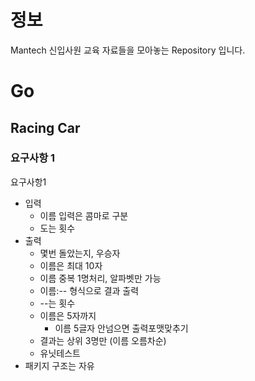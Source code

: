# 정보
Mantech 신입사원 교육 자료들을 모아놓는 Repository 입니다.

# Go
## Racing Car
### 요구사항 1
요구사항1
- 입력
  - 이름 입력은 콤마로 구분
  - 도는 횟수
- 출력
  - 몇번 돌았는지, 우승자
  - 이름은 최대 10자
  - 이름 중복 1명처리, 알파벳만 가능
  - 이름:-- 형식으로 결과 출력
  - --는 횟수
  - 이름은 5자까지
      - 이름 5글자 안넘으면 출력포맷맞추기
  - 결과는 상위 3명만 (이름 오름차순)
  - 유닛테스트
- 패키지 구조는 자유